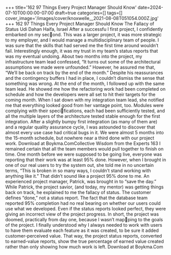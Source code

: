 +++
title='162 97 Things Every Project Manager Should Know'
date=2024-07-10T00:00:00-07:00
draft=true
categories=[]
tags=[]
cover_image='/images/cover/knoxwelle__2021-08-08T051054.000Z.jpg'
+++
162 97 Things Every Project Manager Should Know
The Fallacy 
of Status
Udi Dahan
Haifa, Israel
After a successfu l first project, I confidently embarked on my second. This was a larger project, it was more strategic to my employer, and I 
would manage a multidisciplinary team of people. I was sure that the skills that 
had served me the first time around wouldn’t fail. Interestingly enough, it was 
my trust in my team’s status reports that was my eventual undoing.
About two months into the project, my infrastructure team lead confessed, “It 
turns out some of the architectural assumptions we made were unfounded.” 
However, he assured me that, “We’ll be back on track by the end of the month.” 
Despite his reassurances and the contingency buffers I had in place, I couldn’t 
dismiss the sense that something was wrong.
At the end of the month, I followed up with the same team lead. He showed 
me how the refactoring work had been completed on schedule and how the 
developers were all set to hit their targets for the coming month. When I sat 
down with my integration team lead, she notified me that everything looked 
good from her vantage point, too. Modules were complying with their specifications, each had been sufficiently tested, and all the multiple layers of the 
architecture tested stable enough for the first integration.
After a slightly bumpy first integration (as many of them are) and a regular 
quality assurance cycle, I was astounded to discover that almost every use case 
had critical bugs in it. We were almost 5 months into the 15-month schedule, 
but nowhere near a third done with our project work.
Download at Boykma.ComCollective Wisdom from the Experts 163
I remained certain that all the team members would pull together to finish 
on time. One month before we were supposed to be going live, everyone was 
reporting that their work was at least 95% done. However, when I brought in 
one of our real users to try the system out, she told me in no uncertain terms, 
“This is broken in so many ways, I couldn’t stand working with anything like 
it.” That didn’t sound like a project 95% done to me.
An experienced project manager, Patrick, was brought in to “save the day.” 
While Patrick, the project savior, (and today, my mentor) was getting things 
back on track, he explained to me the fallacy of status. The customer defines 
“done,” not a status report.
The fact that the database team reported 95% completion had no real bearing 
on whether our users could use what we developed. Even if the status reports 
looked perfect, they were giving an incorrect view of the project progress. In 
short, the project was doomed, practically from day one, because I wasn’t mapping to the goals of the project.
I finally understood why I always needed to work with users to have them 
evaluate each feature as it was created, to be sure it added customer-perceived 
value. That way, the project status reports, converted to earned-value reports, 
show the true percentage of earned value created rather than only showing 
how much work is left.
Download at Boykma.Com